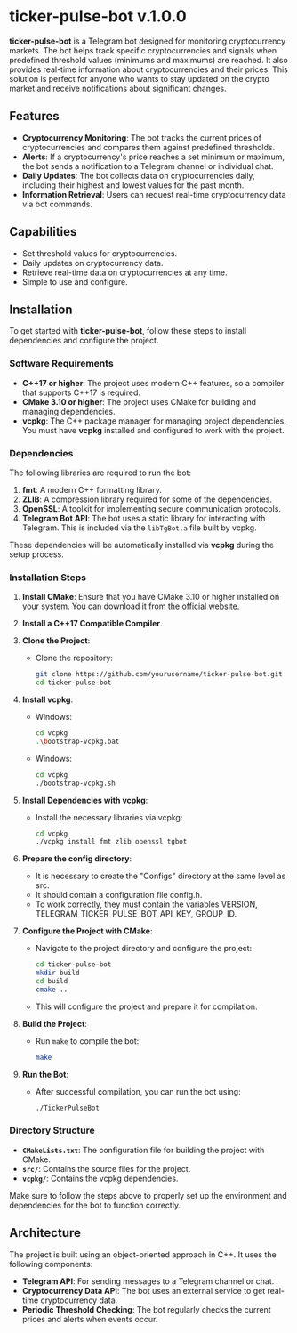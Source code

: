 # ticker-pulse-bot v.1.0.0

**ticker-pulse-bot** is a Telegram bot designed for monitoring cryptocurrency markets. The bot helps track specific cryptocurrencies and signals when predefined threshold values (minimums and maximums) are reached. It also provides real-time information about cryptocurrencies and their prices. This solution is perfect for anyone who wants to stay updated on the crypto market and receive notifications about significant changes.

## Features

- **Cryptocurrency Monitoring**: The bot tracks the current prices of cryptocurrencies and compares them against predefined thresholds.
- **Alerts**: If a cryptocurrency's price reaches a set minimum or maximum, the bot sends a notification to a Telegram channel or individual chat.
- **Daily Updates**: The bot collects data on cryptocurrencies daily, including their highest and lowest values for the past month.
- **Information Retrieval**: Users can request real-time cryptocurrency data via bot commands.

## Capabilities

- Set threshold values for cryptocurrencies.
- Daily updates on cryptocurrency data.
- Retrieve real-time data on cryptocurrencies at any time.
- Simple to use and configure.

## Installation

To get started with **ticker-pulse-bot**, follow these steps to install dependencies and configure the project.

### Software Requirements

- **C++17 or higher**: The project uses modern C++ features, so a compiler that supports C++17 is required.
- **CMake 3.10 or higher**: The project uses CMake for building and managing dependencies.
- **vcpkg**: The C++ package manager for managing project dependencies. You must have **vcpkg** installed and configured to work with the project.

### Dependencies

The following libraries are required to run the bot:

1. **fmt**: A modern C++ formatting library.
2. **ZLIB**: A compression library required for some of the dependencies.
3. **OpenSSL**: A toolkit for implementing secure communication protocols.
4. **Telegram Bot API**: The bot uses a static library for interacting with Telegram. This is included via the `libTgBot.a` file built by vcpkg.

These dependencies will be automatically installed via **vcpkg** during the setup process.

### Installation Steps

1. **Install CMake**: Ensure that you have CMake 3.10 or higher installed on your system. You can download it from [the official website](https://cmake.org/download/).

2. **Install a C++17 Compatible Compiler**.

3. **Clone the Project**:
   - Clone the repository:
     ```bash
     git clone https://github.com/yourusername/ticker-pulse-bot.git
     cd ticker-pulse-bot
     ```

4. **Install vcpkg**:
   - Windows:
     ```bash
     cd vcpkg
     .\bootstrap-vcpkg.bat
     ```
   - Windows:
     ```bash
     cd vcpkg
     ./bootstrap-vcpkg.sh
     ```


5. **Install Dependencies with vcpkg**:
   - Install the necessary libraries via vcpkg:
     ```bash
     cd vcpkg
     ./vcpkg install fmt zlib openssl tgbot
     ```
6. **Prepare the config directory**:
   - It is necessary to create the "Configs" directory at the same level as src.
   - It should contain a configuration file config.h.
   - To work correctly, they must contain the variables VERSION, TELEGRAM_TICKER_PULSE_BOT_API_KEY, GROUP_ID.

7. **Configure the Project with CMake**:
   - Navigate to the project directory and configure the project:
     ```bash
     cd ticker-pulse-bot
     mkdir build
     cd build
     cmake ..
     ```

   - This will configure the project and prepare it for compilation.

8. **Build the Project**:
   - Run `make` to compile the bot:
     ```bash
     make
     ```

9. **Run the Bot**:
   - After successful compilation, you can run the bot using:
     ```bash
     ./TickerPulseBot
     ```

### Directory Structure

- **`CMakeLists.txt`**: The configuration file for building the project with CMake.
- **`src/`**: Contains the source files for the project.
- **`vcpkg/`**: Contains the vcpkg dependencies.

Make sure to follow the steps above to properly set up the environment and dependencies for the bot to function correctly.

## Architecture

The project is built using an object-oriented approach in C++. It uses the following components:

- **Telegram API**: For sending messages to a Telegram channel or chat.
- **Cryptocurrency Data API**: The bot uses an external service to get real-time cryptocurrency data.
- **Periodic Threshold Checking**: The bot regularly checks the current prices and alerts when events occur.
